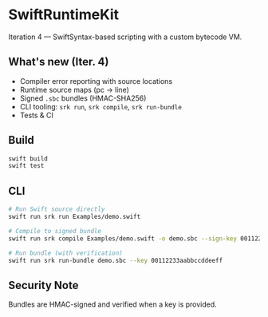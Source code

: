# SwiftRuntimeKit

Iteration 4 — SwiftSyntax-based scripting with a custom bytecode VM.

## What's new (Iter. 4)
- Compiler error reporting with source locations
- Runtime source maps (pc → line)
- Signed `.sbc` bundles (HMAC-SHA256)
- CLI tooling: `srk run`, `srk compile`, `srk run-bundle`
- Tests & CI

## Build
```bash
swift build
swift test
```

## CLI
```bash
# Run Swift source directly
swift run srk run Examples/demo.swift

# Compile to signed bundle
swift run srk compile Examples/demo.swift -o demo.sbc --sign-key 00112233aabbccddeeff

# Run bundle (with verification)
swift run srk run-bundle demo.sbc --key 00112233aabbccddeeff
```

## Security Note
Bundles are HMAC-signed and verified when a key is provided.
